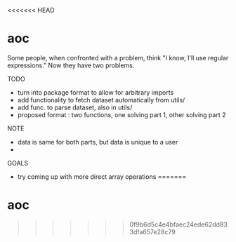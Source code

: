 <<<<<<< HEAD
# aoc

Some people, when confronted with a problem, think "I know, I'll use regular expressions." Now they have two problems.

TODO
- turn into package format to allow for arbitrary imports
- add functionality to fetch dataset automatically from utils/
- add func. to parse dataset, also in utils/
- proposed format : two functions, one solving part 1, other solving part 2

NOTE
- data is same for both parts, but data is unique to a user
- 

GOALS
- try coming up with more direct array operations
=======
# aoc
>>>>>>> 0f9b6d5c4e4bfaec24ede62dd833dfa657e28c79
